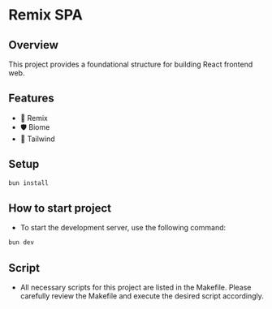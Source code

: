 # Remix SPA

## Overview

This project provides a foundational structure for building React frontend web.

## Features

- 🚀 Remix
- 🛡️ Biome
- 💎 Tailwind

## Setup

```bash
bun install
```

## How to start project

- To start the development server, use the following command:

```bash
bun dev
```

## Script

- All necessary scripts for this project are listed in the Makefile. Please carefully review the Makefile and execute the desired script accordingly.
